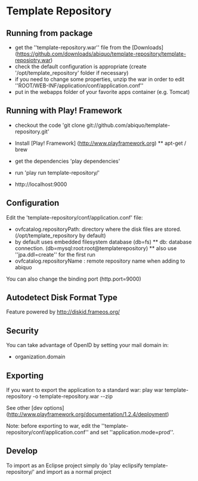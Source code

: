 Template Repository
=====================

Running from package
---------------------------------

* get the ''template-repository.war'' file from the [Downloads] (https://github.com/downloads/abiquo/template-repository/template-reposiotry.war)
* check the default configuration is appropriate (create '/opt/template_repository' folder if necessary) 
* if you need to change some properties, unzip the war in order to edit ''ROOT/WEB-INF/application/conf/application.conf''
* put in the webapps folder of your favorite apps container (e.g. Tomcat)


Running with Play! Framework
---------------------------------

* checkout the code 'git clone git://github.com/abiquo/template-repository.git'

* Install [Play! Framework] (http://www.playframework.org)
** apt-get / brew 

* get the dependencies 'play dependencies'

* run 'play run template-repository/'

* http://localhost:9000

Configuration
--------------------
Edit the 'template-repository/conf/application.conf' file:

* ovfcatalog.repositoryPath: directory where the disk files are stored. (/opt/template_repository by default)
* by default uses embedded filesystem database (db=fs)
** db: database connection. (db=mysql:root:root@templaterepository)
** also use ''jpa.ddl=create'' for the first run
* ovfcatalog.repositoryName : remote repository name when adding to abiquo

You can also change the binding port (http.port=9000)

Autodetect Disk Format Type 
--------------------
Feature powered by  http://diskid.frameos.org/

Security
--------------------
You can take advantage of OpenID by setting your mail domain in:
* organization.domain

Exporting
--------------
If you want to export the application to a standard war:
play war template-repository -o template-repository.war --zip

See other [dev options] (http://www.playframework.org/documentation/1.2.4/deployment)

Note: before exporting to war, edit the ''template-repository/conf/application.conf'' and set ''application.mode=prod''.

Develop
------------
To import as an Eclipse project simply do 'play eclipsify template-repository/' and import as a normal project
